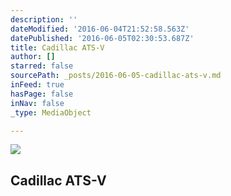 ```yaml
---
description: ''
dateModified: '2016-06-04T21:52:58.563Z'
datePublished: '2016-06-05T02:30:53.687Z'
title: Cadillac ATS-V
author: []
starred: false
sourcePath: _posts/2016-06-05-cadillac-ats-v.md
inFeed: true
hasPage: false
inNav: false
_type: MediaObject

---
```

<article style=""><img src="https://the-grid-user-content.s3-us-west-2.amazonaws.com/f5165a53-2109-4512-a72a-0d231ccefadb.jpg" /><h1>Cadillac ATS-V</h1></article>